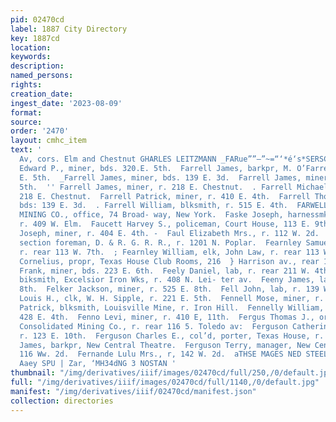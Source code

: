```yaml
---
pid: 02470cd
label: 1887 City Directory
key: 1887cd
location: 
keywords: 
description: 
named_persons: 
rights: 
creation_date: 
ingest_date: '2023-08-09'
format: 
source: 
order: '2470'
layout: cmhc_item
text: '                                                                        Leiter
  Av, cors. Elm and Chestnut GHARLES LEITZMANN _FARue””—”~=“‘*é‘s*SERSCS”  Farrell
  Edward P., miner, bds. 320.E. 5th.  Farrell James, barkpr, M. O’Farrell, r. 632
  E. 5th.  _Farrell James, miner, bds. 139 E. 3d.  Farrell James, miner, r. 829 E.
  5th.  '' Farrell James, miner, r. 218 E. Chestnut.  . Farrell Michael, cook, r.
  218 E. Chestnut.  Farrell Patrick, miner, r. 410 E. 4th.  Farrell Thomas, miner,
  bds: 139 E. 3d.  . Farrell William, blksmith, r. 515 E. 4th.  FARWELL CONSOLIDATED
  MINING CO., office, 74 Broad- way, New York.  Faske Joseph, harnessmkr. E. M. DeLappe,
  r. 409 W. Elm.  Faucett Harvey S., policeman, Court House, 113 E. 9th.  Faucett
  Joseph, miner, r. 404 E. 4th. -  Faul Elizabeth Mrs., r. 112 W. 2d.  Fay William,
  section foreman, D. & R. G. R. R., r. 1201 N. Poplar.  Fearnley Samuel, expressman,
  r. rear 113 W. 7th.  ; Fearnley William, elk, John Law, r. rear 113 W. 7th.  Featherly
  Cornelius, propr, Texas House Club Rooms, 216  } Harrison av., rear 123 W. 4th.  Feehan
  Frank, miner, bds. 223 E. 6th.  Feely Daniel, lab, r. rear 211 W. 4th.  Feeny James,
  biksmith, Excelsior Iron Wks, r. 408 N. Lei- ter av.  Feeny James, lab, r. 123 W.
  8th.  Felker Jackson, miner, r. 525 E. 8th.  Fell John, lab, r. 139 W. 3d.  Feller
  Louis H., clk, W. H. Sipple, r. 221 E. 5th.  Fennell Mose, miner, r. 508 E. 8th.  Fennell
  Patrick, blksmith, Louisville Mine, r. Iron Hill.  Fennelly William, miner, pds.
  428 E. 4th.  Fenno Levi, miner, r. 410 E, 11th.  Fergus Thomas J., ore hauler, Agassiz
  Consolidated Mining Co., r. rear 116 5. Toledo av:  Ferguson Catherine Mrs., col’d,
  r. 123 E. 10th.  Ferguson Charles E., col’d, porter, Texas House, r. 139 E. 10th.  ‘Ferguson
  James, barkpr, New Central Theatre.  Ferguson Terry, manager, New Central Theatre,
  116 Ww. 2d.  Fernande Lulu Mrs., r, 142 W. 2d.  aTHSE MAGES NED STEEL, "02d stu”     !  capa
  Aaey SPU | Zar, ‘MH34dNG 3 NOSTAN '
thumbnail: "/img/derivatives/iiif/images/02470cd/full/250,/0/default.jpg"
full: "/img/derivatives/iiif/images/02470cd/full/1140,/0/default.jpg"
manifest: "/img/derivatives/iiif/02470cd/manifest.json"
collection: directories
---
```

